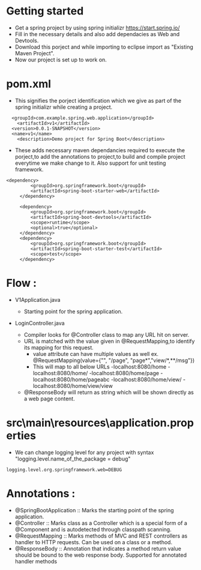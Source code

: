 # Getting started 
  - Get a spring project by using spring initializr
    https://start.spring.io/
  - Fill in the necessary details and also add dependacies as Web and Devtools.
  - Download this porject and while importing to eclipse import as "Existing Maven Project".
  - Now our project is set up to work on.
  
  
# pom.xml
  - This signifies the porject identification which we give as part of the spring initializr while creating a project.
  ```
    <groupId>com.example.spring.web.application</groupId>
	  <artifactId>v1</artifactId>
  	<version>0.0.1-SNAPSHOT</version>
  	<name>v1</name>
	  <description>Demo project for Spring Boot</description>
   ```
   - These adds necessary maven dependancies required to execute the porject,to add the annotations to project,to build and compile project everytime we make change to it. Also support for unit testing framework.
   
   ```
   <dependency>
			<groupId>org.springframework.boot</groupId>
			<artifactId>spring-boot-starter-web</artifactId>
		</dependency>

		<dependency>
			<groupId>org.springframework.boot</groupId>
			<artifactId>spring-boot-devtools</artifactId>
			<scope>runtime</scope>
			<optional>true</optional>
		</dependency>
		<dependency>
			<groupId>org.springframework.boot</groupId>
			<artifactId>spring-boot-starter-test</artifactId>
			<scope>test</scope>
		</dependency>
```

# Flow : 
- V1Application.java
  - Starting point for the spring application.

- LoginController.java
  - Compiler looks for @Controller class to map any URL hit on server.
  - URL is matched with the value given in @RequestMapping,to identify its mapping for this request. 
    - value attribute can have multiple values as well ex. @RequestMapping(value={"", "/page", "page*","view/*,**/msg"})
    - This will map to all below URLs
       -localhost:8080/home
       -localhost:8080/home/
       -localhost:8080/home/page
       -localhost:8080/home/pageabc
       -localhost:8080/home/view/
       -localhost:8080/home/view/view
  - @ResponseBody will return as string which will be shown directly as a web page content.

# src\main\resources\application.properties
  - We can change logging level for any project with syntax "logging.level.name_of_the_package = debug"
```
logging.level.org.springframework.web=DEBUG
```
  

# Annotations :

  - @SpringBootApplication :: Marks the starting point of the spring application.
  - @Controller            :: Marks class as a Controller which is a special form of a @Component and is autodetected through classpath                                 scanning.
  - @RequestMapping :: Marks methods of MVC and REST controllers as handler to HTTP requests. Can be used on a class or a method.
  - @ResponseBody :: Annotation that indicates a method return value should be bound to the web response body. Supported for annotated handler methods
 
